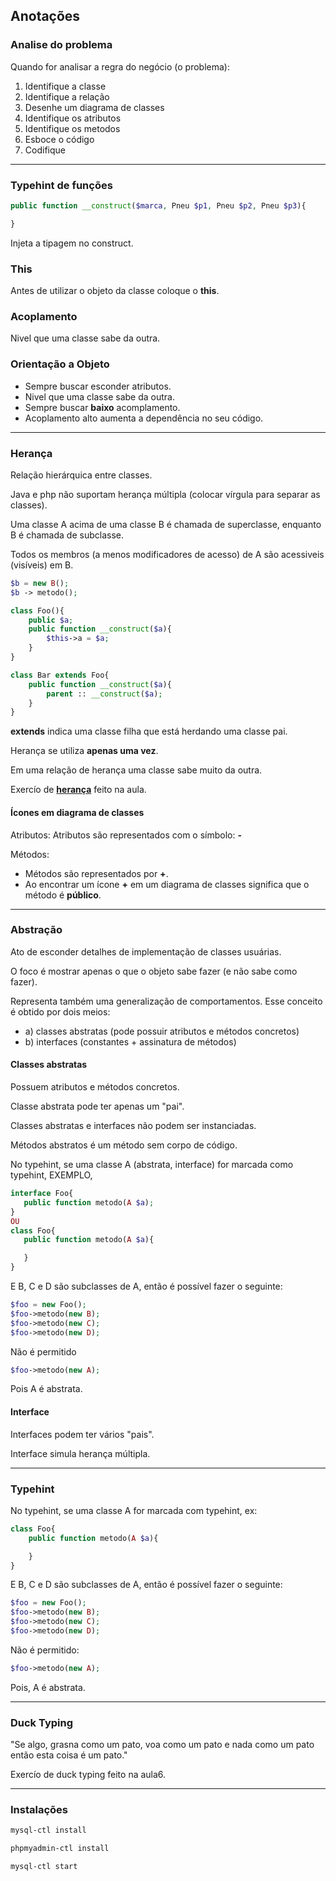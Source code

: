 ## Anotações

### Analise do problema
Quando for analisar a regra do negócio (o problema):
1. Identifique a classe
2. Identifique a relação
3. Desenhe um diagrama de classes
4. Identifique os atributos
5. Identifique os metodos
6. Esboce o código
7. Codifique

---

### Typehint de funções
```php
public function __construct($marca, Pneu $p1, Pneu $p2, Pneu $p3){

}
```
Injeta a tipagem no construct.

### This
Antes de utilizar o objeto da classe coloque o **this**.

### Acoplamento
Nivel que uma classe sabe da outra.

### Orientação a Objeto
- Sempre buscar esconder atributos.
- Nivel que uma classe sabe da outra.
- Sempre buscar **baixo** acomplamento.
- Acoplamento alto aumenta a dependência no seu código.

---

### Herança
Relação hierárquica entre classes.

Java e php não suportam herança múltipla (colocar vírgula para separar as classes).

Uma classe A acima de uma classe B é chamada de superclasse, enquanto B é chamada de subclasse.

Todos os membros (a menos modificadores de acesso) de A são acessiveis (visíveis) em B.

```php
$b = new B();
$b -> metodo();
```

```php
class Foo(){
    public $a;
    public function __construct($a){
        $this->a = $a;
    }
}

class Bar extends Foo{
    public function __construct($a){
        parent :: __construct($a);
    }
}
```

**extends** indica uma classe filha que está herdando uma classe pai.

Herança se utiliza **apenas uma vez**.

Em uma relação de herança uma classe sabe muito da outra.

Exercío de __[herança](aula4/pokemon.php)__ feito na aula.

#### Ícones em diagrama de classes

Atributos:
    Atributos são representados com o símbolo: **-**

Métodos:

- Métodos são representados por **+**.
- Ao encontrar um ícone **+** em um diagrama de classes significa que o método é **público**.

---

### Abstração

Ato de esconder detalhes de implementação de classes usuárias.

O foco é mostrar apenas o que o objeto sabe fazer (e não sabe como fazer).

Representa também uma generalização de comportamentos.
Esse conceito é obtido por dois meios:
- a) classes abstratas (pode possuir atributos e métodos concretos)
- b) interfaces (constantes + assinatura de métodos)

#### Classes abstratas
Possuem atributos e métodos concretos.

Classe abstrata pode ter apenas um "pai".

Classes abstratas e interfaces não podem ser instanciadas.

Métodos abstratos é um método sem corpo de código.


No typehint, se uma classe A (abstrata, interface) for marcada como typehint, EXEMPLO,

```php
interface Foo{
   public function metodo(A $a);
}
OU
class Foo{
   public function metodo(A $a){

   }
}
```

E B, C e D são subclasses de A, então é possível fazer o seguinte:

```php
$foo = new Foo();
$foo->metodo(new B);
$foo->metodo(new C);
$foo->metodo(new D);
```

Não é permitido

```php
$foo->metodo(new A); 
```

Pois A é abstrata.

#### Interface
Interfaces podem ter vários "pais".

Interface simula herança múltipla.


---

### Typehint
No typehint, se uma classe A for marcada com typehint, ex:

```php
class Foo{
    public function metodo(A $a){

    }
}
```

E B, C e D são subclasses de A, então é possível fazer o seguinte:

```php
$foo = new Foo();
$foo->metodo(new B);
$foo->metodo(new C);
$foo->metodo(new D);
```

Não é permitido:
```php
$foo->metodo(new A);
```
Pois, A é abstrata.

---

### Duck Typing
"Se algo, grasna como um pato, voa como um pato e nada como um pato então esta coisa é um pato."

Exercío de duck typing feito na aula6.

---

### Instalações
```bash
mysql-ctl install
```

```bash
phpmyadmin-ctl install
```

```bash
mysql-ctl start
```